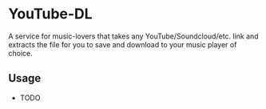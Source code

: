 # YouTube-DL

A service for music-lovers that takes any YouTube/Soundcloud/etc. link and extracts the file for you to save and download to your music player of choice.

## Usage
* TODO

